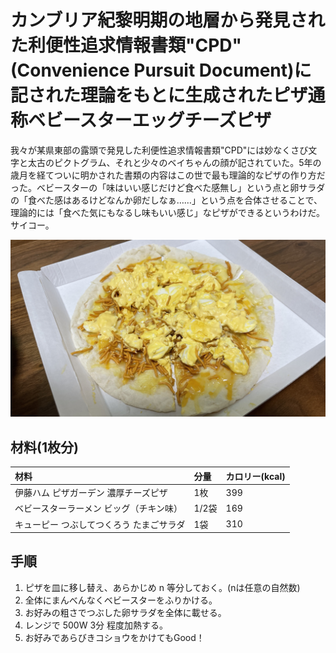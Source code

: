 # カンブリア紀黎明期の地層から発見された利便性追求情報書類"CPD"(Convenience Pursuit Document)に記された理論をもとに生成されたピザ通称ベビースターエッグチーズピザ
我々が某県東部の露頭で発見した利便性追求情報書類"CPD"には妙なくさび文字と太古のピクトグラム、それと少々のベイちゃんの顔が記されていた。5年の歳月を経てついに明かされた書類の内容はこの世で最も理論的なピザの作り方だった。ベビースターの「味はいい感じだけど食べた感無し」という点と卵サラダの「食べた感はあるけどなんか卵だしなぁ……」という点を合体させることで、理論的には「食べた気にもなるし味もいい感じ」なピザができるというわけだ。サイコー。

![](./images/natsuno02.jpg)

## 材料(1枚分)
| 材料 | 分量 | カロリー(kcal) |
| :-- | :-- | :-- |
| 伊藤ハム ピザガーデン 濃厚チーズピザ | 1枚 | 399 |
| ベビースターラーメン ビッグ（チキン味） | 1/2袋 | 169 |
| キューピー つぶしてつくろう たまごサラダ | 1袋 | 310 |

## 手順
1. ピザを皿に移し替え、あらかじめ n 等分しておく。(nは任意の自然数)
2. 全体にまんべんなくベビースターをふりかける。
3. お好みの粗さでつぶした卵サラダを全体に載せる。
4. レンジで 500W 3分 程度加熱する。
5. お好みであらびきコショウをかけてもGood！